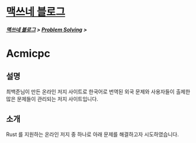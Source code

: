 <link rel="stylesheet" type="text/css" href="/css/style-header.css">
<link href="https://cdn.jsdelivr.net/npm/bootstrap@5.3.0-alpha1/dist/css/bootstrap.min.css" rel="stylesheet" integrity="sha384-GLhlTQ8iRABdZLl6O3oVMWSktQOp6b7In1Zl3/Jr59b6EGGoI1aFkw7cmDA6j6gD" crossorigin="anonymous">

<div class="sticky-top bg-white pt-1 pb-2">
<h1><a href="/">맥쓰네 블로그</a></h1>
<h5> 
<a href="/">맥쓰네 블로그</a>
>
<a href="/problem_solving/">Problem Solving</a>
>
</h5>
</div>

# Acmicpc
## 설명
최백준님이 만든 온라인 저지 사이트로 한국어로 번역된 외국 문제와 사용자들이 출제한 많은 문제들이 관리되는 저지 사이트입니다.

## 소개
Rust 를 지원하는 온라인 저지 중 하나로 아래 문제를 해결하고자 시도하였습니다.


